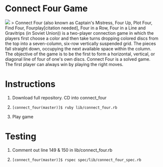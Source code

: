 # Connect Four Game

<img src="https://upload.wikimedia.org/wikipedia/en/thumb/7/79/Connect_4_Board_and_Box.jpg/250px-Connect_4_Board_and_Box.jpg">
> Connect Four (also known as Captain's Mistress, Four Up, Plot Four, Find Four, Fourplay[citation needed], Four in a Row, Four in a Line and Gravitrips (in Soviet Union)) is a two-player connection game in which the players first choose a color and then take turns dropping colored discs from the top into a seven-column, six-row vertically suspended grid. The pieces fall straight down, occupying the next available space within the column. The objective of the game is to be the first to form a horizontal, vertical, or diagonal line of four of one's own discs. Connect Four is a solved game. The first player can always win by playing the right moves.

# Instructions

1) Download full repository. CD into connect_four


2)  `
[connect_four(master)]$ ruby lib/connect_four.rb
`

3) Play game

# Testing

1) Comment out line 149 & 150 in lib/connect_four.rb

2)  `
[connect_four(master)]$ rspec spec/lib/connect_four_spec.rb
`

